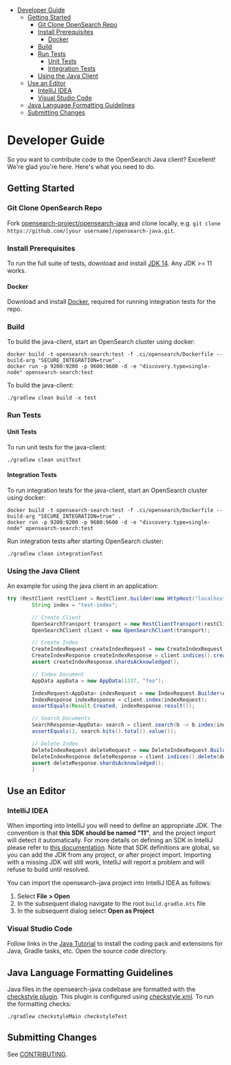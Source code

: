 - [Developer Guide](#developer-guide)
  - [Getting Started](#getting-started)
    - [Git Clone OpenSearch Repo](#git-clone-opensearch-repo)
    - [Install Prerequisites](#install-prerequisites)
      - [Docker](#docker)
    - [Build](#build)
    - [Run Tests](#run-tests)
      - [Unit Tests](#unit-tests)
      - [Integration Tests](#integration-tests)
    - [Using the Java Client](#using-the-java-client)
  - [Use an Editor](#use-an-editor)
    - [IntelliJ IDEA](#intellij-idea)
    - [Visual Studio Code](#visual-studio-code)
  - [Java Language Formatting Guidelines](#java-language-formatting-guidelines)
  - [Submitting Changes](#submitting-changes)

# Developer Guide

So you want to contribute code to the OpenSearch Java client? Excellent! We're glad you're here. Here's what you need to do.

## Getting Started

### Git Clone OpenSearch Repo

Fork [opensearch-project/opensearch-java](https://github.com/opensearch-project/opensearch-java) and clone locally, e.g. `git clone https://github.com/[your username]/opensearch-java.git`.

### Install Prerequisites

To run the full suite of tests, download and install [JDK 14](https://jdk.java.net/archive/). Any JDK >= 11 works.

#### Docker

Download and install [Docker](https://docs.docker.com/install/), required for running integration tests for the repo.

### Build

To build the java-client, start an OpenSearch cluster using docker:

```
docker build -t opensearch-search:test -f .ci/opensearch/Dockerfile --build-arg "SECURE_INTEGRATION=true" .
docker run -p 9200:9200 -p 9600:9600 -d -e "discovery.type=single-node" opensearch-search:test
```

To build the java-client:

```
./gradlew clean build -x test
```

### Run Tests

#### Unit Tests

To run unit tests for the java-client:

```
./gradlew clean unitTest
```

#### Integration Tests

To run integration tests for the java-client, start an OpenSearch cluster using docker:

```
docker build -t opensearch-search:test -f .ci/opensearch/Dockerfile --build-arg "SECURE_INTEGRATION=true" .
docker run -p 9200:9200 -p 9600:9600 -d -e "discovery.type=single-node" opensearch-search:test
```

Run integration tests after starting OpenSearch cluster:

```
./gradlew clean integrationTest
```

### Using the Java Client

An example for using the java client in an application:

```java
try (RestClient restClient = RestClient.builder(new HttpHost("localhost", 9200)).build()) {
        String index = "test-index";

        // Create Client
        OpenSearchTransport transport = new RestClientTransport(restClient, new JacksonJsonpMapper());
        OpenSearchClient client = new OpenSearchClient(transport);

        // Create Index
        CreateIndexRequest createIndexRequest = new CreateIndexRequest.Builder().index(index).build();
        CreateIndexResponse createIndexResponse = client.indices().create(createIndexRequest);
        assert createIndexResponse.shardsAcknowledged();

        // Index Document
        AppData appData = new AppData(1337, "foo");

        IndexRequest<AppData> indexRequest = new IndexRequest.Builder<AppData>().index("index").id("1").document(appData).build();
        IndexResponse indexResponse = client.index(indexRequest);
        assertEquals(Result.Created, indexResponse.result());

        // Search Documents
        SearchResponse<AppData> search = client.search(b -> b.index(index), AppData.class);
        assertEquals(1, search.hits().total().value());

        // Delete Index
        DeleteIndexRequest deleteRequest = new DeleteIndexRequest.Builder().index(index).build();
        DeleteIndexResponse deleteResponse = client.indices().delete(deleteRequest);
        assert deleteResponse.shardsAcknowledged();
        }
```

## Use an Editor

### IntelliJ IDEA

When importing into IntelliJ you will need to define an appropriate JDK. The convention is that **this SDK should be named "11"**, and the project import will detect it automatically. For more details on defining an SDK in IntelliJ please refer to [this documentation](https://www.jetbrains.com/help/idea/sdk.html#define-sdk). Note that SDK definitions are global, so you can add the JDK from any project, or after project import. Importing with a missing JDK will still work, IntelliJ will report a problem and will refuse to build until resolved.

You can import the opensearch-java project into IntelliJ IDEA as follows:

1. Select **File > Open**
2. In the subsequent dialog navigate to the root `build.gradle.kts` file
3. In the subsequent dialog select **Open as Project**

### Visual Studio Code

Follow links in the [Java Tutorial](https://code.visualstudio.com/docs/java/java-tutorial) to install the coding pack and extensions for Java, Gradle tasks, etc. Open the source code directory.

## Java Language Formatting Guidelines

Java files in the opensearch-java codebase are formatted with the [checkstyle plugin](https://docs.gradle.org/current/userguide/checkstyle_plugin.html). This plugin is configured using [checkstyle.xml](config/checkstyle/checkstyle.xml). To run the formatting checks:

```
./gradlew checkstyleMain checkstyleTest
```

## Submitting Changes

See [CONTRIBUTING](CONTRIBUTING.md).
